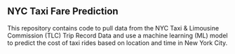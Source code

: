 
## NYC Taxi Fare Prediction
This repository contains code to pull data from the NYC Taxi & Limousine Commission (TLC) Trip Record Data and use a machine learning (ML) model to predict the cost of taxi rides based on location and time in New York City.
